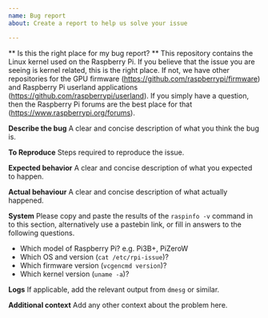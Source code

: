```yaml
---
name: Bug report
about: Create a report to help us solve your issue

---
```


** Is this the right place for my bug report? **
This repository contains the Linux kernel used on the Raspberry Pi. If you believe that the issue you are seeing is kernel related, this is the right place. If not, we have other repositories for the GPU firmware (https://github.com/raspberrypi/firmware) and Raspberry Pi userland applications (https://github.com/raspberrypi/userland). If you simply have a question, then the Raspberry Pi forums are the best place for that (https://www.raspberrypi.org/forums).

**Describe the bug**
A clear and concise description of what you think the bug is.

**To Reproduce**
Steps required to reproduce the issue.

**Expected behavior**
A clear and concise description of what you expected to happen.

**Actual behaviour**
A clear and concise description of what actually happened.

**System**
Please copy and paste the results of the `raspinfo -v` command in to this section, alternatively use a pastebin link, or fill in answers to the following questions.

* Which model of Raspberry Pi? e.g. Pi3B+, PiZeroW
* Which OS and version (`cat /etc/rpi-issue`)?
* Which firmware version (`vcgencmd version`)?
* Which kernel version (`uname -a`)?

**Logs**
If applicable, add the relevant output from `dmesg` or similar.

**Additional context**
Add any other context about the problem here.
